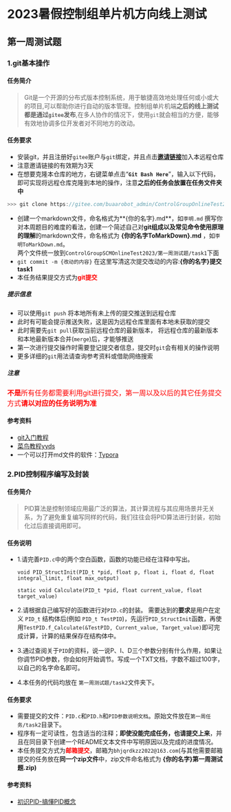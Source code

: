 # 2023暑假控制组单片机方向线上测试

## 第一周测试题

### 1.git基本操作

#### 任务简介

> Git是一个开源的分布式版本控制系统，用于敏捷高效地处理任何或小或大的项目,可以帮助你进行自动的版本管理。控制组单片机端**之后的线上测试都是通过`gitee`发布**,在多人协作的情况下，使用`git`就会相当的方便，能够有效地协调多位开发者对不同地方的改动。

#### 任务要求

- 安装git，并且注册好`gitee`账户与`git`绑定，并且点击[**邀请链接**](https://gitee.com/buaarobot_admin/ControlGroupOnlineTest2023/invite_link?invite=a52b4b8233cdc27b4908272c9dc1ff6e99e49af97d700d63b7993663152babc580fd2afce6134a2c03eac9232b9ccfc5)加入本远程仓库
- 注意邀请链接的有效期为3天
- 在想要克隆本仓库的地方，右键菜单点击“**`Git Bash Here`**”，输入以下代码，即可实现将远程仓库克隆到本地的操作，注意**之后的任务会放置在任务文件夹中**

```c
>>> git clone https://gitee.com/buaarobot_admin/ControlGroupOnlineTest2023.git
```

- 创建一个markdown文件，命名格式为**{你的名字}.md**，如`李明.md`  撰写你对本周题目的难度的看法，创建一个简述自己对**git组成以及常见命令使用原理的理解**的markdown文件，命名格式为 **{你的名字ToMarkDown}.md** ，如`李明ToMarkDown.md`。  
  两个文件统一放到`ControlGroupSCMOnlineTest2023/第一周测试题/task1`下面  
- `git commit -m {改动的内容}` 在这里写清这次提交改动的内容:**{你的名字}提交task1**   
- 本任务结果提交方式为<font color='red'>**git提交**</font>   

##### 提示信息

- 可以使用`git push` 将本地所有未上传的提交推送到远程仓库
- 此时有可能会提示推送失败，这是因为远程仓库里面有本地未获取的提交
- 此时需要先`git pull`获取当前远程仓库的最新版本， 将远程仓库的最新版本和本地最新版本合并(`merge`)后，才能够推送 
- 第一次进行提交操作时需要登记提交者信息，提交时`git`会有相关的操作说明
- 更多详细的`git`用法请查询参考资料或借助网络搜索  

##### 注意

<font color="red" size=3>**不是**所有任务都需要利用git进行提交，第一周以及以后的其它任务提交方式**请以对应的任务说明为准**</font>

#### 参考资料

- [<u>git入门教程</u>](https://www.cnblogs.com/imyalost/p/8762522.html)
- [菜鸟教程yyds](https://www.runoob.com/git/git-tutorial.html)
- 一个可以打开md文件的软件：[Typora](https://bhpan.buaa.edu.cn:443/link/5D15F20C387C3E8D482B1A2AF01EC387)

### 2.PID控制程序编写及封装

#### 任务简介

> PID算法是控制领域应用最广泛的算法，其计算流程与其应用场景并无关系，为了避免重复编写同样的代码，我们往往会将PID算法进行封装，初始化过后直接调用即可。

#### 任务说明

- 1.请完善`PID.c`中的两个空白函数，函数的功能已经在注释中写出。

  `void PID_StructInit(PID_t *pid, float p, float i, float d, float integral_limit, float max_output)`

  `static void Calculate(PID_t *pid, float current_value, float target_value)`

- 2.请根据自己编写好的函数进行对`PID.c`的封装。
      需要达到的**要求**是用户在定义 `PID_t` 结构体后(例如 `PID_t TestPID`)，先运行`PID_StructInit`函数，再使用`TestPID.f_Calculate(&TestPID, Current_value, Target_value)`即可完成计算，计算的结果保存在结构体中。

- 3.通过查阅关于`PID`的资料，说一说P、I、D三个参数分别有什么作用，如果让你调节PID参数，你会如何开始调节。写成一个TXT文档，字数不超过100字，以自己的名字命名即可。

- 4.本任务的代码均放在 `第一周测试题/task2`文件夹下。

#### 任务要求

- 需要提交的文件：`PID.c`和`PID.h`和`PID参数说明文档`。原始文件放在`第一周任务/task2`目录下。
- 程序有一定可读性，包含适当的注释；**即使没能完成任务，也请提交上来**，并且在同目录下创建一个README文本文件中写明原因以及完成的进度情况。
- 本任务提交方式为<font color='red'>**邮箱提交**</font>，邮箱为`bhjqrdkzz2022@163.com`(与其他需要邮箱提交的任务放在**同一个zip文件**中，zip文件命名格式为 **{你的名字}第一周测试题.zip)** 

#### 参考资料

- [初识PID-搞懂PID概念](https://zhuanlan.zhihu.com/p/74131690)



